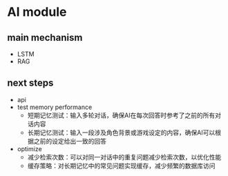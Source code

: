 # AI module

## main mechanism
 - LSTM
 - RAG


## next steps
 - api
 - test memory performance
    - 短期记忆测试：输入多轮对话，确保AI在每次回答时参考了之前的所有对话内容
    - 长期记忆测试：输入一段涉及角色背景或游戏设定的内容，确保AI可以根据之前的设定给出一致的回答
 - optimize
    - 减少检索次数：可以对同一对话中的重复问题减少检索次数，以优化性能
    - 缓存策略：对长期记忆中的常见问题实现缓存，减少频繁的数据库访问